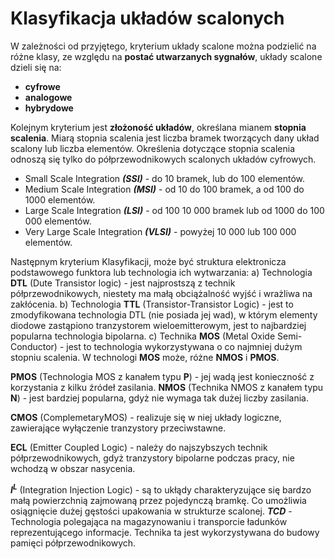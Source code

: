 # Klasyfikacja układów scalonych

W zależności od przyjętego, kryterium układy scalone można podzielić na różne klasy, ze względu na **postać utwarzanych sygnałów**, układy scalone dzieli się na:
- **cyfrowe**
- **analogowe**
- **hybrydowe**

Kolejnym kryterium jest **złożoność układów**, określana mianem **stopnia scalenia**. Miarą stopnia scalenia jest liczba bramek tworzących dany układ scalony lub liczba elementów. Określenia dotyczące stopnia scalenia odnoszą się tylko do półprzewodnikowych scalonych układów cyfrowych.

- Small Scale Integration       ***(SSI)*** - do 10 bramek, lub do 100 elementów.
- Medium Scale Integration      ***(MSI)*** - od 10 do 100 bramek, a od 100 do 1000 elementów.
- Large Scale Integration       ***(LSI)*** - od 100 10 000 bramek lub od 1000 do 100 000 elementów.
- Very Large Scale Integration ***(VLSI)*** - powyżej 10 000 lub 100 000 elementów.

Następnym kryterium Klasyfikacji, może być struktura elektronicza podstawowego funktora lub technologia ich wytwarzania:
a) Technologia **DTL** (Dute Transistor logic) - jest najprostszą z technik półprzewodnikowych, niestety ma małą obciążalność wyjść i wrażliwa na zakłócenia.
b) Technologia **TTL** (Transistor-Transistor Logic) - jest to zmodyfikowana technologia DTL (nie posiada jej wad), w którym elementy diodowe zastąpiono tranzystorem wieloemitterowym, jest to najbardziej popularna technologia bipolarna.
c) Technika **MOS** (Metal Oxide Semi-Conductor) - jest to technologia wykorzystywana o co najmniej dużym stopniu scalenia. W technologi **MOS** może, różne **NMOS** i **PMOS**.

**PMOS** (Technologia MOS z kanałem typu **P**) - jej wadą jest konieczność z korzystania z kilku źródeł zasilania.
**NMOS** (Technika NMOS z kanałem typu **N**) - jest bardziej popularna, gdyż nie wymaga tak dużej liczby zasilania. 

**CMOS** (ComplemetaryMOS) - realizuje się w niej układy logiczne, zawierające wyłączenie tranzystory przeciwstawne.

**ECL** (Emitter Coupled Logic) - należy do najszybszych technik półprzewodnikowych, gdyż tranzystory bipolarne podczas pracy, nie wchodzą w obszar nasycenia.

***$I^L$*** (Integration Injection Logic) - są to ukłądy charakteryzujące się bardzo małą powierzchnią zajmowaną przez pojedynczą bramkę. Co umożliwia osiągnięcie dużej gęstości upakowania w strukturze scalonej.
***TCD*** - Technologia polegająca na magazynowaniu i transporcie ładunków reprezentującego informacje. Technika ta jest wykorzystywana do budowy pamięci półprzewodnikowych.
